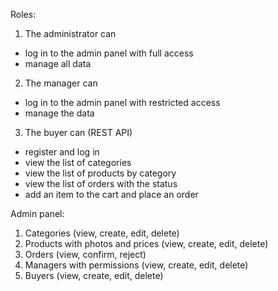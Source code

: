 Roles:
1. The administrator can 
* log in to the admin panel with full access
* manage all data
2. The manager can 
* log in to the admin panel with restricted access
* manage the data
3. The buyer can (REST API)
* register and log in 
* view the list of categories
* view the list of products by category
* view the list of orders with the status
* add an item to the cart and place an order

Admin panel:
1. Categories (view, create, edit, delete)
2. Products with photos and prices (view, create, edit, delete)
3. Orders (view, confirm, reject)
4. Managers with permissions (view, create, edit, delete)
5. Buyers (view, create, edit, delete)
